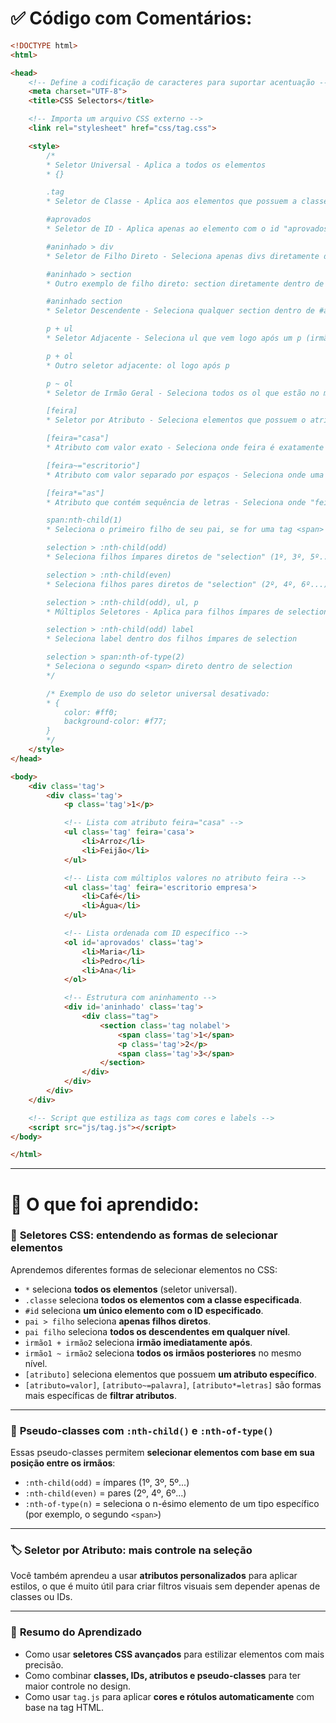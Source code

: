 # ✅ Código com Comentários:

```html
<!DOCTYPE html>
<html>

<head>
    <!-- Define a codificação de caracteres para suportar acentuação -->
    <meta charset="UTF-8">
    <title>CSS Selectors</title>

    <!-- Importa um arquivo CSS externo -->
    <link rel="stylesheet" href="css/tag.css">

    <style>
        /*
        * Seletor Universal - Aplica a todos os elementos
        * {}

        .tag
        * Seletor de Classe - Aplica aos elementos que possuem a classe "tag"

        #aprovados
        * Seletor de ID - Aplica apenas ao elemento com o id "aprovados"

        #aninhado > div
        * Seletor de Filho Direto - Seleciona apenas divs diretamente dentro de #aninhado

        #aninhado > section
        * Outro exemplo de filho direto: section diretamente dentro de #aninhado

        #aninhado section
        * Seletor Descendente - Seleciona qualquer section dentro de #aninhado, em qualquer nível

        p + ul
        * Seletor Adjacente - Seleciona ul que vem logo após um p (irmão imediato)

        p + ol
        * Outro seletor adjacente: ol logo após p

        p ~ ol
        * Seletor de Irmão Geral - Seleciona todos os ol que estão no mesmo nível e após um p

        [feira]
        * Seletor por Atributo - Seleciona elementos que possuem o atributo "feira"

        [feira="casa"]
        * Atributo com valor exato - Seleciona onde feira é exatamente "casa"

        [feira~="escritorio"]
        * Atributo com valor separado por espaços - Seleciona onde uma das palavras é "escritorio"

        [feira*="as"]
        * Atributo que contém sequência de letras - Seleciona onde "feira" contém "as" em qualquer parte

        span:nth-child(1)
        * Seleciona o primeiro filho de seu pai, se for uma tag <span>

        selection > :nth-child(odd)
        * Seleciona filhos ímpares diretos de "selection" (1º, 3º, 5º...)

        selection > :nth-child(even)
        * Seleciona filhos pares diretos de "selection" (2º, 4º, 6º...)

        selection > :nth-child(odd), ul, p
        * Múltiplos Seletores - Aplica para filhos ímpares de selection, além de ul e p

        selection > :nth-child(odd) label
        * Seleciona label dentro dos filhos ímpares de selection

        selection > span:nth-of-type(2)
        * Seleciona o segundo <span> direto dentro de selection
        */

        /* Exemplo de uso do seletor universal desativado:
        * {
            color: #ff0;
            background-color: #f77;
        }
        */
    </style>
</head>

<body>
    <div class='tag'>
        <div class='tag'>
            <p class='tag'>1</p>

            <!-- Lista com atributo feira="casa" -->
            <ul class='tag' feira='casa'>
                <li>Arroz</li>
                <li>Feijão</li>
            </ul>

            <!-- Lista com múltiplos valores no atributo feira -->
            <ul class='tag' feira='escritorio empresa'>
                <li>Café</li>
                <li>Água</li>
            </ul>

            <!-- Lista ordenada com ID específico -->
            <ol id='aprovados' class='tag'>
                <li>Maria</li>
                <li>Pedro</li>
                <li>Ana</li>
            </ol>

            <!-- Estrutura com aninhamento -->
            <div id='aninhado' class='tag'>
                <div class="tag">
                    <section class='tag nolabel'>
                        <span class='tag'>1</span>
                        <p class='tag'>2</p>
                        <span class='tag'>3</span>
                    </section>
                </div>
            </div>
        </div>
    </div>

    <!-- Script que estiliza as tags com cores e labels -->
    <script src="js/tag.js"></script>
</body>

</html>
```

---

# 📘 O que foi aprendido:

### 🎯 **Seletores CSS: entendendo as formas de selecionar elementos**

Aprendemos diferentes formas de selecionar elementos no CSS:

* `*` seleciona **todos os elementos** (seletor universal).
* `.classe` seleciona **todos os elementos com a classe especificada**.
* `#id` seleciona **um único elemento com o ID especificado**.
* `pai > filho` seleciona **apenas filhos diretos**.
* `pai filho` seleciona **todos os descendentes em qualquer nível**.
* `irmão1 + irmão2` seleciona **irmão imediatamente após**.
* `irmão1 ~ irmão2` seleciona **todos os irmãos posteriores** no mesmo nível.
* `[atributo]` seleciona elementos que possuem **um atributo específico**.
* `[atributo=valor]`, `[atributo~=palavra]`, `[atributo*=letras]` são formas mais específicas de **filtrar atributos**.

---

### 🧪 **Pseudo-classes com `:nth-child()` e `:nth-of-type()`**

Essas pseudo-classes permitem **selecionar elementos com base em sua posição entre os irmãos**:

* `:nth-child(odd)` = ímpares (1º, 3º, 5º...)
* `:nth-child(even)` = pares (2º, 4º, 6º...)
* `:nth-of-type(n)` = seleciona o n-ésimo elemento de um tipo específico (por exemplo, o segundo `<span>`)

---

### 🏷️ **Seletor por Atributo: mais controle na seleção**

Você também aprendeu a usar **atributos personalizados** para aplicar estilos, o que é muito útil para criar filtros visuais sem depender apenas de classes ou IDs.

---

### 🧠 **Resumo do Aprendizado**

* Como usar **seletores CSS avançados** para estilizar elementos com mais precisão.
* Como combinar **classes, IDs, atributos e pseudo-classes** para ter maior controle no design.
* Como usar `tag.js` para aplicar **cores e rótulos automaticamente** com base na tag HTML.